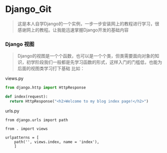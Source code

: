 # Django_Git
> 这是本人自学Django的一个实例，一步一步安装网上的教程进行学习，很感谢网上的教程。让我能迅速掌握Django开发的基础内容

### Django 视图
> Django的视图是一个个函数，也可以是一个个类，但类需要面向对象的知识，初学阶段我们一般都是先学习函数的形式，这样入门的门槛低，也能为后面的视图类学习打下基础
比如：

views.py
```python
from django.http import HttpResponse

def index(request):
  return HttpResponse("<h2>Welcome to my blog index page!</h2>")
```

urls.py
```
from django.urls import path

from . import views

urlpatterns = [
    path('', views.index, name = 'index'),
    ]
```

